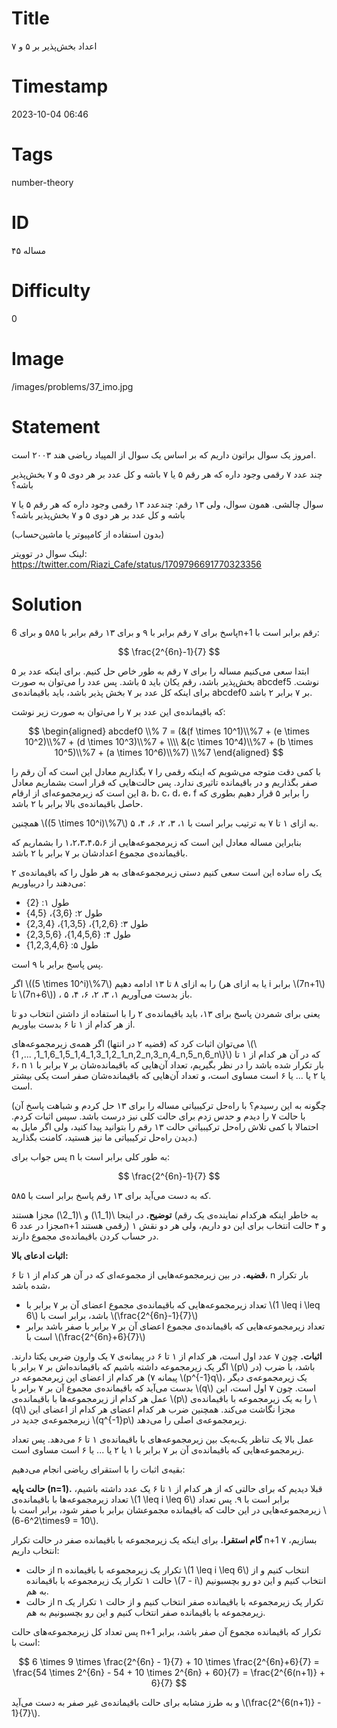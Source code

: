 # Title
اعداد بخش‌پذیر بر ۵ و ۷
# Timestamp
2023-10-04 06:46
# Tags
number-theory
# ID
مساله ۴۵
# Difficulty
0
# Image
/images/problems/37_imo.jpg
# Statement
امروز یک سوال براتون داریم که بر اساس یک سوال از المپیاد ریاضی هند ۲۰۰۳ است.

چند عدد ۷ رقمی وجود داره که هر رقم ۵ یا ۷ باشه و کل عدد بر هر دوی ۵ و ۷ بخش‌پذیر باشه؟

سوال چالشی. همون سوال، ولی ۱۳ رقم: چندعدد ۱۳ رقمی وجود داره که هر رقم ۵ یا ۷  باشه و کل عدد بر هر دوی ۵ و ۷ بخش‌پذیر باشه؟

(بدون استفاده از کامپیوتر یا ماشین‌حساب)

لینک سوال در توویتر: https://twitter.com/Riazi_Cafe/status/1709796691770323356

# Solution

پاسخ برای ۷ رقم برابر با ۹ و برای ۱۳ رقم برابر با ۵۸۵ و برای 6n+1 رقم برابر است با:

$$
\frac{2^{6n}-1}{7}
$$

ابتدا سعی می‌کنیم مساله را برای ۷ رقم به طور خاص حل کنیم. برای اینکه عدد بر ۵ بخش‌پذیر باشد، رقم یکان باید ۵ باشد.
پس عدد را می‌توان به صورت abcdef5 نوشت. برای اینکه کل عدد بر ۷ بخش پذیر باشد، باید باقیمانده‌ی abcdef0 بر ۷ برابر ۲ باشد.

که باقیمانده‌ی این عدد بر ۷ را می‌توان به صورت زیر نوشت:

$$
\begin{aligned}
abcdef0 \\% 7 = (&(f \times 10^1)\\%7 + (e \times 10^2)\\%7 + (d \times 10^3)\\%7 + \\\\
                 &(c \times 10^4)\\%7 + (b \times 10^5)\\%7 + (a \times 10^6)\\%7) \\%7
\end{aligned}
$$

با کمی دقت متوجه می‌شویم که اینکه رقمی را ۷ بگذاریم معادل این است که آن رقم را صفر بگذاریم و در باقیمانده تاثیری ندارد.
پس حالت‌هایی که قرار است بشماریم معادل این است که زیرمجموعه‌ای از ارقام a، b، c، d، e، f را برابر ۵ قرار دهیم بطوری که حاصل باقیمانده‌ی بالا برابر با ۲ باشد.

همچنین  \\((5 \times 10^i)\\%7\\) به ازای ۱ تا ۷ به ترتیب برابر است با
۱، ۳، ۲، ۶، ۴، ۵.

بنابراین مساله معادل این است که زیرمجموعه‌هایی از ۱،۲،۳،۴،۵،۶ را بشماریم که باقیمانده‌ی مجموع اعدادشان بر ۷ برابر با ۲ باشد.

یک راه ساده این است سعی کنیم دستی زیرمجموعه‌های به هر طول را که باقیمانده‌ی ۲ می‌دهند را دربیاوریم:

* طول ۱: {2}
* طول ۲: {3,6}، {4,5}
* طول ۳: {1,2,6}، {1,3,5}، {2,3,4}
* طول ۴: {1,4,5,6}، {2,3,5,6}
* طول ۵: {1,2,3,4,6}

پس پاسخ برابر با ۹ است.

اگر \\((5 \times 10^i)\\%7\\) را به ازای ۸ تا ۱۳ ادامه دهیم
(یا به ازای هر i برابر \\(7n+1\\) تا \\(7n+6\\))
، باز بدست می‌آوریم ۱، ۳، ۲، ۶، ۴، ۵.

یعنی برای شمردن پاسخ برای ۱۳، باید باقیمانده‌ی ۲ را با استفاده از داشتن انتخاب دو تا از هر کدام از ۱ تا ۶ بدست بیاوریم.

می‌توان اثبات کرد که (قضیه ۲ در انتها) اگر همه‌ی زیرمجموعه‌های \\(\\{1_1,2_1,3_1,4_1,5_1,6_1, ..., 1_n,2_n,3_n,4_n,5_n,6_n\\}\\) که در آن هر کدام از ۱ تا ۶، n بار تکرار شده باشد را در نظر بگیریم،
تعداد آن‌هایی که باقیمانده‌شان بر ۷ برابر با ۱ یا ۲ یا ... یا ۶ است مساوی است، و تعداد آن‌هایی که باقیمانده‌شان صفر است یکی بیشتر است.

(چگونه به این رسیدم؟ با راه‌حل ترکیبیاتی مساله را برای ۱۳ حل کردم و شباهت پاسخ آن با حالت ۷ را دیدم و حدس زدم برای حالت کلی نیز درست باشد. سپس اثبات کردم.
احتمالا با کمی تلاش راه‌حل ترکیبیاتی حالت ۱۳ رقم را بتوانید پیدا کنید، ولی اگر مایل به دیدن راه‌حل ترکیبیاتی ما نیز هستید، کامنت بگذارید.)

پس جواب برای n به طور کلی برابر است با:

$$
\frac{2^{6n}-1}{7}
$$

که به دست می‌آید برای ۱۳ رقم پاسخ برابر است با ۵۸۵.

**توضیح.** در اینجا \\(1_1\\) و \\(1_2\\) مجزا هستند (به خاطر اینکه هرکدام نماینده‌ی یک رقم مجزا در عدد 6n+1 رقمی هستند) و ۴ حالت انتخاب برای این دو داریم، ولی هر دو نقش ۱ در حساب کردن باقیمانده‌ی مجموع دارند.

**اثبات ادعای بالا:‌**

**قضیه.** در بین زیرمجموعه‌هایی از مجموعه‌ای که در آن هر کدام از ۱ تا ۶، n بار تکرار شده باشد،
* تعداد زیرمجموعه‌هایی که باقیمانده‌ی مجموع اعضای آن بر ۷ برابر با \\(1 \leq i \leq 6\\) باشد، برابر است با \\(\frac{2^{6n}-1}{7}\\)
* تعداد زیرمجموعه‌هایی که باقیمانده‌ی مجموع اعضای آن بر ۷ برابر با صفر باشد برابر است با \\(\frac{2^{6n}+6}{7}\\)

**اثبات.**
چون ۷ عدد اول است، هر کدام از ۱ تا ۶ در پیمانه‌ی ۷ یک وارون ضربی یکتا دارند. اگر یک زیرمجموعه داشته باشیم که باقیمانده‌اش بر ۷ برابر با \\(p\\) باشد، با ضرب (در پیمانه ۷) هر کدام از اعضای این زیرمجموعه در \\(p^{-1}q\\)، یک زیرمجموعه‌ی دیگر بدست می‌آید که باقیمانده‌ی مجموع آن بر ۷ برابر با \\(q\\) است. چون ۷ اول است، این عمل هر کدام از 
زیرمجموعه‌ها با باقیمانده‌ی \\(p\\) را به یک زیرمجموعه با باقیمانده‌ی \\(q\\) مجزا نگاشت می‌کند.
همچنین ضرب هر کدام اعضای هر کدام از اعضای این زیرمجموعه‌ی جدید در \\(q^{-1}p\\) زیرمجموعه‌ی اصلی را می‌دهد.

عمل بالا یک تناظر یک‌به‌یک بین زیرمجموعه‌های با باقیمانده‌ی ۱ تا ۶ می‌دهد. پس تعداد زیرمجموعه‌هایی که باقیمانده‌ی آن بر ۷ برابر با ۱ یا ۲ یا ... یا ۶ است مساوی است.

بقیه‌ی اثبات را با استقرای ریاضی انجام می‌دهیم:

**حالت پایه (n=1).**
قبلا دیدیم که برای حالتی که از هر کدام از ۱ تا ۶ یک عدد داشته باشیم، تعداد زیرمجموعه‌ها با باقیمانده‌ی \\(1 \leq i \leq 6\\) برابر است با ۹. پس تعداد زیرمجموعه‌هایی در این حالت که باقیمانده‌ مجموعشان 
برابر با صفر شود، برابر است با \\(2^6-6\times9 = 10\\).

**گام استقرا.** برای اینکه یک زیرمجموعه با باقیمانده صفر در حالت تکرار n+1 بسازیم، ۷ انتخاب داریم:
*  از حالت n تکرار یک زیرمجموعه با باقیمانده \\(1 \leq i \leq 6\\) انتخاب کنیم و از حالت ۱ تکرار یک زیرمجموعه با باقیمانده \\(7 - i\\) انتخاب کنیم و این دو رو بچسبونیم به هم.
* از حالت n تکرار یک زیرمجموعه با باقیمانده صفر انتخاب کنیم و از حالت ۱ تکرار یک زیرمجموعه با باقیمانده صفر انتخاب کنیم و این رو بچسبونیم به هم.

پس تعداد کل زیرمجموعه‌های حالت n+1 تکرار که باقیمانده مجموع آن صفر باشد، برابر است با:

$$
6 \times 9 \times \frac{2^{6n} - 1}{7} + 10 \times \frac{2^{6n}+6}{7} = \frac{54 \times 2^{6n} - 54 + 10 \times 2^{6n} + 60}{7} = \frac{2^{6(n+1)} + 6}{7}
$$

و به طرز مشابه برای حالت باقیمانده‌ی غیر صفر به دست می‌آید \\(\frac{2^{6(n+1)} - 1}{7}\\).
